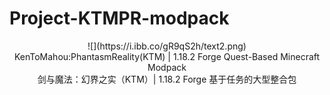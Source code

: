 # Project-KTMPR-modpack
<div align="center">
![](https://i.ibb.co/gR9qS2h/text2.png)<br />
KenToMahou:PhantasmReality(KTM) | 1.18.2 Forge Quest-Based Minecraft Modpack<br />
剑与魔法：幻界之实（KTM）| 1.18.2 Forge 基于任务的大型整合包<br />
